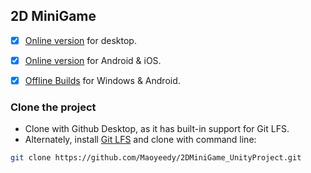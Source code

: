 ## 2D MiniGame
- [x] [Online version](https://play.unity.com/mg/other/2dminigame-webgl-desktop-2) for desktop.
- [x] [Online version](https://play.unity.com/mg/other/2dminigame-webgl) for Android & iOS.
- [x] [Offline Builds](https://github.com/Maoyeedy/2DMiniGame_UnityProject/releases) for Windows & Android.


### Clone the project
- Clone with Github Desktop, as it has built-in support for Git LFS.
- Alternately, install [Git LFS](https://git-lfs.com/) and clone with command line:
```bash
git clone https://github.com/Maoyeedy/2DMiniGame_UnityProject.git
```
